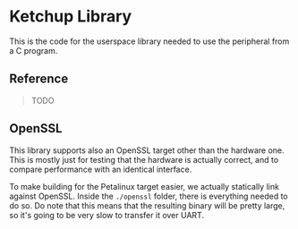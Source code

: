 # Ketchup Library

This is the code for the userspace library needed to use the peripheral from a C program.

## Reference

> TODO

## OpenSSL

This library supports also an OpenSSL target other than the hardware one. This is mostly just for testing that the hardware is actually correct, and to compare performance with an identical interface.

To make building for the Petalinux target easier, we actually statically link against OpenSSL. Inside the `./openssl` folder, there is everything needed to do so. Do note that this means that the resulting binary will be pretty large, so it's going to be very slow to transfer it over UART. 
